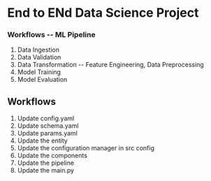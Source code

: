 # End to ENd Data Science Project 


### Workflows -- ML Pipeline

1. Data Ingestion
2. Data Validation
3. Data Transformation -- Feature Engineering, Data Preprocessing
4. Model Training
5. Model Evaluation


## Workflows

1. Update config.yaml
2. Update schema.yaml
3. Update params.yaml
4. Update the entity
5. Update the configuration manager in src config 
6. Update the components
7. Update the pipeline 
8. Update the main.py 
